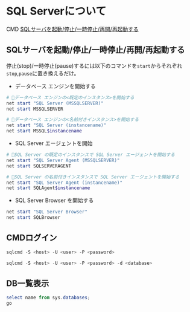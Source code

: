 # SQL Serverについて

CMD
[SQLサーバを起動/停止/一時停止/再開/再起動する](#cmd)

## <a name=cmd>SQLサーバを起動/停止/一時停止/再開/再起動する</a>

停止(stop)/一時停止(pause)するには以下のコマンドを`start`からそれぞれ`stop`,`pause`に置き換えるだけ。

- データベース エンジンを開始する

```powershell
# 🌟データベース エンジンの<既定のインスタンス>を開始する
net start "SQL Server (MSSQLSERVER)"
net start MSSQLSERVER

# 🌟データベース エンジンの<名前付きインスタンス>を開始する
net start "SQL Server (instancename)"
net start MSSQL$instancename
```

- SQL Server エージェントを開始

```powershell
# 🌟SQL Server の既定のインスタンスで SQL Server エージェントを開始する
net start "SQL Server Agent (MSSQLSERVER)"
net start SQLSERVERAGENT

# 🌟SQL Server の名前付きインスタンスで SQL Server エージェントを開始する
net start "SQL Server Agent (instancename)"
net start SQLAgent$instancename
```

- SQL Server Browser を開始する

```powershell
net start "SQL Server Browser"
net start SQLBrowser
```

## CMDログイン

```powershell
sqlcmd -S <host> -U <user> -P <password>

sqlcmd -S <host> -U <user> -P <password> -d <database>
```

## DB一覧表示

```powershell
select name from sys.databases;
go
```
